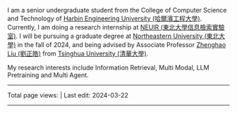 I am a senior undergraduate student from the College of Computer Science and Technology of [Harbin Engineering University (哈爾濱工程大學)](http://www.hrbeu.edu.cn/). Currently, I am doing a research internship at [NEUIR (東北大學信息檢索實驗室)](https://neuir.github.io/). I will be pursuing a graduate degree at [Northeastern University (東北大學)](https://neu.edu.cn/) in the fall of 2024, and being advised by Associate Professor [Zhenghao Liu (劉正皓)](https://edwardzh.github.io/) from [Tsinghua University (清華大學)](https://www.tsinghua.edu.cn/).

My research interests include Information Retrieval, Multi Modal, LLM Pretraining and Multi Agent.

---

<script async src="//busuanzi.ibruce.info/busuanzi/2.3/busuanzi.pure.mini.js"></script>
<span id="busuanzi_container_site_pv">Total page views: <span id="busuanzi_value_site_pv"></span></span> \| Last edit: 2024-03-22

---

<!--
I have published more than 100 papers at the top international AI conferences with total <a href='https://scholar.google.com/citations?user=DhtAFkwAAAAJ'>google scholar citations <strong><span id='total_cit'>260000+</span></strong></a> (You can also use google scholar badge <a href='https://scholar.google.com/citations?user=DhtAFkwAAAAJ'><img src="https://img.shields.io/endpoint?url={{ url | url_encode }}&logo=Google%20Scholar&labelColor=f6f6f6&color=9cf&style=flat&label=citations"></a>).
-->